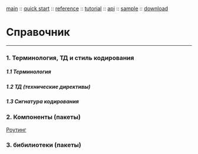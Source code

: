 [main](/) ::
[quick start](/docs/start.html) ::
[reference](/docs/reference.html) ::
[tutorial](/docs/tutorial.html) ::
[api](/docs/api.html) ::
[sample](/sample) ::
[download](/https://github.com/kshamiev/sungora)

# Справочник
***

### 1. Терминология, ТД и стиль кодирования

##### 1.1 Терминология

##### 1.2 ТД (технические директивы)

##### 1.3 Сигнатура кодирования

### 2. Компоненты (пакеты)

[Роутинг](route.html)

### 3. бибилиотеки (пакеты)

